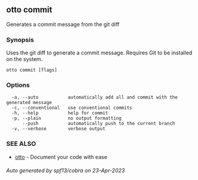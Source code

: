 ## otto commit

Generates a commit message from the git diff

### Synopsis

Uses the git diff to generate a commit message. Requires Git to be installed on the system.

```
otto commit [flags]
```

### Options

```
  -a, --auto           automatically add all and commit with the generated message
  -c, --conventional   use conventional commits
  -h, --help           help for commit
  -p, --plain          no output formatting
      --push           automatically push to the current branch
  -v, --verbose        verbose output
```

### SEE ALSO

* [otto](otto.md)	 - Document your code with ease

###### Auto generated by spf13/cobra on 23-Apr-2023
